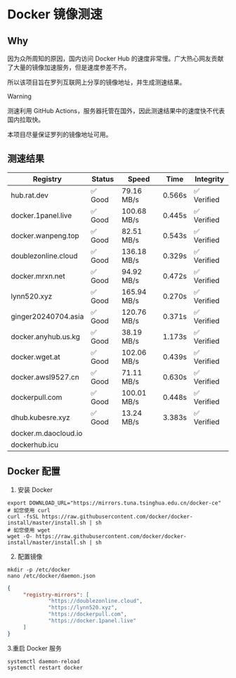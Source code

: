 # Docker 镜像测速

## Why

因为众所周知的原因，国内访问 Docker Hub 的速度非常慢。广大热心网友贡献了大量的镜像加速服务，但是速度参差不齐。


所以该项目旨在罗列互联网上分享的镜像地址，并生成测速结果。

> [!WARNING]
> 测速利用 GitHub Actions，服务器托管在国外，因此测速结果中的速度快不代表国内拉取快。
>

本项目尽量保证罗列的镜像地址可用。

## 测速结果

| Registry | Status | Speed | Time | Integrity |
|----------|--------|-------|------|-----------|
| hub.rat.dev | ✅ Good | 79.16 MB/s | 0.566s | ✅ Verified |
| docker.1panel.live | ✅ Good | 100.68 MB/s | 0.445s | ✅ Verified |
| docker.wanpeng.top | ✅ Good | 82.51 MB/s | 0.543s | ✅ Verified |
| doublezonline.cloud | ✅ Good | 136.18 MB/s | 0.329s | ✅ Verified |
| docker.mrxn.net | ✅ Good | 94.92 MB/s | 0.472s | ✅ Verified |
| lynn520.xyz | ✅ Good | 165.94 MB/s | 0.270s | ✅ Verified |
| ginger20240704.asia | ✅ Good | 120.76 MB/s | 0.371s | ✅ Verified |
| docker.anyhub.us.kg | ✅ Good | 38.19 MB/s | 1.173s | ✅ Verified |
| docker.wget.at | ✅ Good | 102.06 MB/s | 0.439s | ✅ Verified |
| docker.awsl9527.cn | ✅ Good | 71.11 MB/s | 0.630s | ✅ Verified |
| dockerpull.com | ✅ Good | 100.01 MB/s | 0.448s | ✅ Verified |
| dhub.kubesre.xyz | ✅ Good | 13.24 MB/s | 3.383s | ✅ Verified |
| docker.m.daocloud.io|  |  |  |  |
| dockerhub.icu|  |  |  |  |

## Docker 配置

1. 安装 Docker
```shell
export DOWNLOAD_URL="https://mirrors.tuna.tsinghua.edu.cn/docker-ce"
# 如您使用 curl
curl -fsSL https://raw.githubusercontent.com/docker/docker-install/master/install.sh | sh
# 如您使用 wget
wget -O- https://raw.githubusercontent.com/docker/docker-install/master/install.sh | sh
```

2. 配置镜像

```shell
mkdir -p /etc/docker
nano /etc/docker/daemon.json
```

```json
{
     "registry-mirrors": [
             "https://doublezonline.cloud",
             "https://lynn520.xyz",
             "https://dockerpull.com",
             "https://docker.1panel.live"
     ]
}
```

 3.重启 Docker 服务
```shell
systemctl daemon-reload
systemctl restart docker
```
